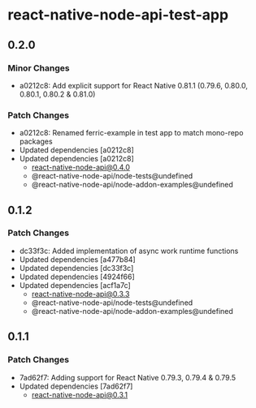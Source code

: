 # react-native-node-api-test-app

## 0.2.0

### Minor Changes

- a0212c8: Add explicit support for React Native 0.81.1 (0.79.6, 0.80.0, 0.80.1, 0.80.2 & 0.81.0)

### Patch Changes

- a0212c8: Renamed ferric-example in test app to match mono-repo packages
- Updated dependencies [a0212c8]
- Updated dependencies [a0212c8]
  - react-native-node-api@0.4.0
  - @react-native-node-api/node-tests@undefined
  - @react-native-node-api/node-addon-examples@undefined

## 0.1.2

### Patch Changes

- dc33f3c: Added implementation of async work runtime functions
- Updated dependencies [a477b84]
- Updated dependencies [dc33f3c]
- Updated dependencies [4924f66]
- Updated dependencies [acf1a7c]
  - react-native-node-api@0.3.3
  - @react-native-node-api/node-tests@undefined
  - @react-native-node-api/node-addon-examples@undefined

## 0.1.1

### Patch Changes

- 7ad62f7: Adding support for React Native 0.79.3, 0.79.4 & 0.79.5
- Updated dependencies [7ad62f7]
  - react-native-node-api@0.3.1
